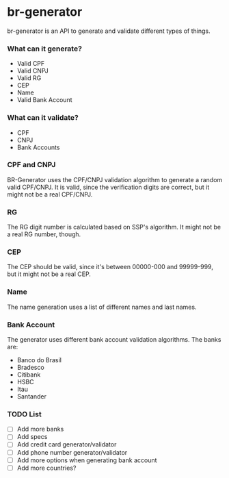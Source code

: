 # br-generator

br-generator is an API to generate and validate different types of things.

### What can it generate?

  - Valid CPF
  - Valid CNPJ
  - Valid RG
  - CEP
  - Name
  - Valid Bank Account
  
### What can it validate?

  - CPF
  - CNPJ
  - Bank Accounts

### CPF and CNPJ

BR-Generator uses the CPF/CNPJ validation algorithm to generate a random valid CPF/CNPJ. It is valid, since the verification digits are correct, but it might not be a real CPF/CNPJ.

### RG

The RG digit number is calculated based on SSP's algorithm. It might not be a real RG number, though.

### CEP

The CEP should be valid, since it's between 00000-000 and 99999-999, but it might not be a real CEP.

### Name

The name generation uses a list of different names and last names.

### Bank Account

The generator uses different bank account validation algorithms. The banks are:

 - Banco do Brasil
 - Bradesco
 - Citibank
 - HSBC
 - Itau
 - Santander

### TODO List

 - [ ] Add more banks
 - [ ] Add specs
 - [ ] Add credit card generator/validator
 - [ ] Add phone number generator/validator
 - [ ] Add more options when generating bank account
 - [ ] Add more countries?